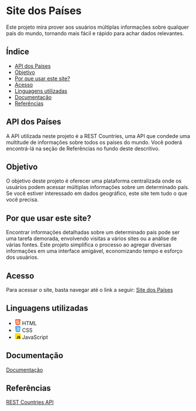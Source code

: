 # Site dos Países

Este projeto mira prover aos usuários múltiplas informações sobre qualquer país do mundo, tornando mais fácil e rápido para achar dados relevantes.

## Índice

- [API dos Países](#api-dos-paises)
- [Objetivo](#objetivo)
- [Por que usar este site?](#por-que-usar-este-site)
- [Acesso](#acesso)
- [Linguagens utilizadas](#linguagens-utilizadas)
- [Documentação](#documentacao)
- [Referências](#referencias)

## API dos Países

A API utilizada neste projeto é a REST Countries, uma API que condede uma multitude de informações sobre todos os países do mundo. Você poderá encontrá-lá na seção de Referências no fundo deste descritivo.

## Objetivo

O objetivo deste projeto é oferecer uma plataforma centralizada onde os usuários podem acessar múltiplas informações sobre um determinado país. Se você estiver interessado em dados geográfico, este site tem tudo o que você precisa.

## Por que usar este site?

Encontrar informações detalhadas sobre um determinado país pode ser uma tarefa demorada, envolvendo visitas a vários sites ou a análise de várias fontes. Este projeto simplifica o processo ao agregar diversas informações em uma interface amigável, economizando tempo e esforço dos usuários.

## Acesso

Para acessar o site, basta navegar até o link a seguir: [Site dos Países](https://apipaisesdomundo.netlify.app/)

## Linguagens utilizadas

- ![HTML5](./icones/html5.png) HTML
- ![CSS3](./icones/css3.png) CSS
- ![JavaScript](./icones/javascript.png) JavaScript

## Documentação

[Documentação](Documentação.docx)

## Referências

[REST Countries API](https://restcountries.com/)